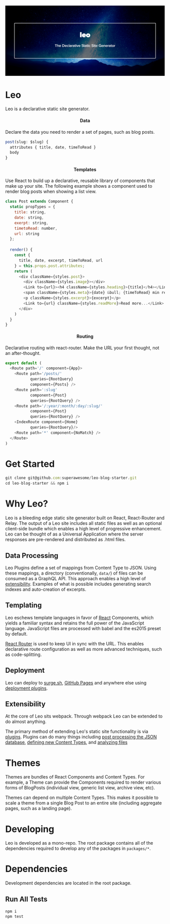 ![header](./assets/header.png)

# Leo

Leo is a declarative static site generator.

<h4 align="center">Data</h4>

Declare the data you need to render a set of pages, such as blog
posts.

```javascript
post(slug: $slug) {
  attributes { title, date, timeToRead }
  body
}
```

<h4 align="center">Templates</h4>

Use React to build up a declarative, reusable library of components
that make up your site. The following example shows a component used
to render blog posts when showing a list view.

```javascript
class Post extends Component {
  static propTypes = {
    title: string,
    date: string,
    exerpt: string,
    timetoRead: number,
    url: string
  };

  render() {
    const {
      title, date, excerpt, timeToRead, url
    } = this.props.post.attributes;
    return (
      <div className={styles.post}>
        <div className={styles.image}></div>
        <Link to={url}><h4 className={styles.heading}>{title}</h4></Link>
        <span className={styles.meta}>{date} &bull; {timeToRead} min read</span>
        <p className={styles.excerpt}>{excerpt}</p>
        <Link to={url} className={styles.readMore}>Read more...</Link>
      </div>
    )
  }
}
```

<h4 align="center">Routing</h4>

Declarative routing with react-router. Make the URL your first
thought, not an after-thought.

```javascript
export default (
  <Route path='/' component={App}>
    <Route path='/posts/'
           queries={RootQuery}
           component={Posts} />
    <Route path=':slug'
           component={Post}
           queries={RootQuery} />
    <Route path='/:year/:month/:day/:slug/'
           component={Post}
           queries={RootQuery} />
    <IndexRoute component={Home} 
           queries={RootQuery}/>
    <Route path='*' component={NoMatch} />
  </Route>
)
```

# Get Started

```javascript
git clone git@github.com:superawesome/leo-blog-starter.git
cd leo-blog-starter && npm i
```

# Why Leo?

Leo is a bleeding edge static site generator built on React, React-Router and
Relay. The output of a Leo site includes all static files as well as
an optional client-side bundle which enables a high level of
progressive enhancement. Leo can be thought of as a Universal
Application where the server responses are pre-rendered and
distributed as .html files.

## Data Processing

Leo Plugins define a set of mappings from Content Type to JSON. Using these
mappings, a directory (conventionally, `data/`) of files can be
consumed as a GraphQL API. This approach enables a high level of
[extensibility](#extensibility). Examples of what is possible includes
generating search indexes and auto-creation of excerpts.

## Templating

Leo eschews template languages in favor of
[React](https://facebook.github.io/react/) Components, which yields a
familiar syntax and retains the full power of the JavaScript
language. JavaScript files are processed with babel and the es2015
preset by default.

[React Router](https://github.com/rackt/react-router) is used to keep
UI in sync with the URL. This enables declarative route configuration
as well as more advanced techniques, such as code-splitting.

## Deployment

Leo can deploy to [surge.sh](http://surge.sh/), [GitHub
Pages](https://pages.github.com/) and anywhere else using [deployment
plugins](#deployment).

## Extensibility

At the core of Leo sits webpack. Through webpack Leo can be extended
to do almost anything.

The primary method of extending Leo's static site functionality is via
[plugins](./docs/plugins.md). Plugins can do many things including
[post processing the JSON database](#todo-search-plugin),
[defining new Content Types](#new-content-types), and
[analyzing files](#css-analysis)

# Themes

Themes are bundles of React Components and Content Types. For example,
a Theme can provide the Components required to render various forms of
BlogPosts (individual view, generic list view, archive view, etc).

Themes can depend on multiple Content Types. This makes it possible to
scale a theme from a single Blog Post to an entire site (including
aggregate pages, such as a landing page).

# Developing

Leo is developed as a mono-repo. The root package contains all of the
dependencies required to develop any of the packages in `packages/*`.

# Dependencies

Development dependencies are located in the root package.

## Run All Tests

```
npm i
npm test
```
